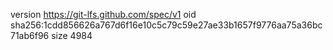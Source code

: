 version https://git-lfs.github.com/spec/v1
oid sha256:1cdd856626a767d6f16e10c5c79c59e27ae33b1657f9776aa75a36bc71ab6f96
size 4984
